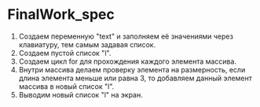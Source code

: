# FinalWork_spec
1. Создаем переменную "text" и заполняем её значениями через клавиатуру, тем самым задавая список.
2. Создаем пустой список "l".
3. Создаем цикл for для прохождения каждого элемента массива.
4. Внутри массива делаем проверку элемента на размерность, если длина элемента меньше или равна 3, то добавляем данный элемент массива в новый список "l".
5. Выводим новый список "l" на экран.
